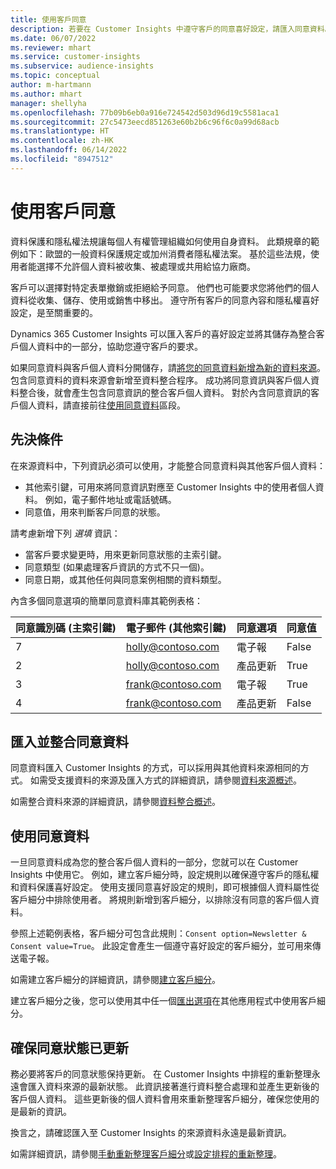 ```yaml
---
title: 使用客戶同意
description: 若要在 Customer Insights 中遵守客戶的同意喜好設定，請匯入同意資料。
ms.date: 06/07/2022
ms.reviewer: mhart
ms.service: customer-insights
ms.subservice: audience-insights
ms.topic: conceptual
author: m-hartmann
ms.author: mhart
manager: shellyha
ms.openlocfilehash: 77b09b6eb0a916e724542d503d96d19c5581aca1
ms.sourcegitcommit: 27c5473eecd851263e60b2b6c96f6c0a99d68acb
ms.translationtype: HT
ms.contentlocale: zh-HK
ms.lasthandoff: 06/14/2022
ms.locfileid: "8947512"
---
```

# <a name="use-customer-consent"></a>使用客戶同意

資料保護和隱私權法規讓每個人有權管理組織如何使用自身資料。 此類規章的範例如下：歐盟的一般資料保護規定或加州消費者隱私權法案。 基於這些法規，使用者能選擇不允許個人資料被收集、被處理或共用給協力廠商。  

客戶可以選擇對特定表單撤銷或拒絕給予同意。 他們也可能要求您將他們的個人資料從收集、儲存、使用或銷售中移出。 遵守所有客戶的同意內容和隱私權喜好設定，是至關重要的。  

Dynamics 365 Customer Insights 可以匯入客戶的喜好設定並將其儲存為整合客戶個人資料中的一部分，協助您遵守客戶的要求。

如果同意資料與客戶個人資料分開儲存，請[將您的同意資料新增為新的資料來源](#import-and-unify-consent-data)。 包含同意資料的資料來源會新增至資料整合程序。 成功將同意資訊與客戶個人資料整合後，就會產生包含同意資訊的整合客戶個人資料。 對於內含同意資訊的客戶個人資料，請直接前往[使用同意資料](#use-consent-data)區段。

## <a name="prerequisites"></a>先決條件

在來源資料中，下列資訊必須可以使用，才能整合同意資料與其他客戶個人資料：

- 其他索引鍵，可用來將同意資訊對應至 Customer Insights 中的使用者個人資料。 例如，電子郵件地址或電話號碼。
- 同意值，用來判斷客戶同意的狀態。

請考慮新增下列 *選填* 資訊：

- 當客戶要求變更時，用來更新同意狀態的主索引鍵。
- 同意類型 (如果處理客戶資訊的方式不只一個)。
- 同意日期，或其他任何與同意案例相關的資料類型。

內含多個同意選項的簡單同意資料庫其範例表格：

|同意識別碼 (主索引鍵)   |電子郵件 (其他索引鍵)  |同意選項  |同意值  |
|---------|---------|---------|---------|
|7    |  holly@contoso.com       |  電子報       |  False       |
|2    |  holly@contoso.com       |  產品更新       |  True       |
|3    |  frank@contoso.com       |  電子報       | True        |
|4    |  frank@contoso.com       |  產品更新       |  False       |

## <a name="import-and-unify-consent-data"></a>匯入並整合同意資料

同意資料匯入 Customer Insights 的方式，可以採用與其他資料來源相同的方式。 如需受支援資料的來源及匯入方式的詳細資訊，請參閱[資料來源概述](data-sources.md)。

如需整合資料來源的詳細資訊，請參閱[資料整合概述](data-unification.md)。

## <a name="use-consent-data"></a>使用同意資料

一旦同意資料成為您的整合客戶個人資料的一部分，您就可以在 Customer Insights 中使用它。 例如，建立客戶細分時，設定規則以確保遵守客戶的隱私權和資料保護喜好設定。 使用支援同意喜好設定的規則，即可根據個人資料屬性從客戶細分中排除使用者。 將規則新增到客戶細分，以排除沒有同意的客戶個人資料。

參照上述範例表格，客戶細分可包含此規則：`Consent option=Newsletter & Consent value=True`。 此設定會產生一個遵守喜好設定的客戶細分，並可用來傳送電子報。

如需建立客戶細分的詳細資訊，請參閱[建立客戶細分](segment-builder.md)。

建立客戶細分之後，您可以使用其中任一個[匯出選項](export-destinations.md)在其他應用程式中使用客戶細分。

## <a name="ensure-updated-consent-status"></a>確保同意狀態已更新

務必要將客戶的同意狀態保持更新。 在 Customer Insights 中排程的重新整理永遠會匯入資料來源的最新狀態。 此資訊接著進行資料整合處理和並產生更新後的客戶個人資料。 這些更新後的個人資料會用來重新整理客戶細分，確保您使用的是最新的資訊。

換言之，請確認匯入至 Customer Insights 的來源資料永遠是最新資訊。

如需詳細資訊，請參閱[手動重新整理客戶細分](segments.md#refresh-segments)或[設定排程的重新整理](system.md#schedule-tab)。
